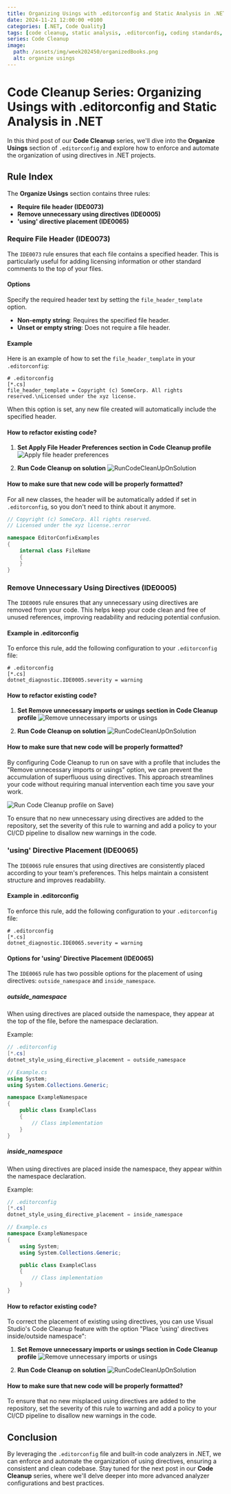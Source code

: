 ```yaml
---
title: Organizing Usings with .editorconfig and Static Analysis in .NET
date: 2024-11-21 12:00:00 +0100
categories: [.NET, Code Quality]
tags: [code cleanup, static analysis, .editorconfig, coding standards, .NET]
series: Code Cleanup
image:
  path: /assets/img/week202450/organizedBooks.png
  alt: organize usings
---
```


# Code Cleanup Series: Organizing Usings with .editorconfig and Static Analysis in .NET

In this third post of our **Code Cleanup** series, we'll dive into the **Organize Usings** section of `.editorconfig` and explore how to enforce and automate the organization of using directives in .NET projects.

## Rule Index

The **Organize Usings** section contains three rules:
- **Require file header (IDE0073)**
- **Remove unnecessary using directives (IDE0005)**
- **'using' directive placement (IDE0065)**

### Require File Header (IDE0073)

The `IDE0073` rule ensures that each file contains a specified header. This is particularly useful for adding licensing information or other standard comments to the top of your files.

#### Options

Specify the required header text by setting the `file_header_template` option.

- **Non-empty string**: Requires the specified file header.
- **Unset or empty string**: Does not require a file header.

#### Example

Here is an example of how to set the `file_header_template` in your `.editorconfig`:

```properties
# .editorconfig
[*.cs]
file_header_template = Copyright (c) SomeCorp. All rights reserved.\nLicensed under the xyz license.
```

When this option is set, any new file created will automatically include the specified header.

#### How to refactor existing code?

1. **Set Apply File Header Preferences section in Code Cleanup profile**
![Apply file header preferences](/assets/img/week202450/ApplyFileHeaderPreferences.png)

2. **Run Code Cleanup on solution**
![RunCodeCleanUpOnSolution](/assets/img/week202448/runCodeCleanUpOnSolution.png)

#### How to make sure that new code will be properly formatted?

For all new classes, the header will be automatically added if set in `.editorconfig`, so you don't need to think about it anymore.

```cs
// Copyright (c) SomeCorp. All rights reserved.
// Licensed under the xyz license.:error

namespace EditorConfixExamples
{
    internal class FileName
    {
    }
}
```

### Remove Unnecessary Using Directives (IDE0005)

The `IDE0005` rule ensures that any unnecessary using directives are removed from your code. This helps keep your code clean and free of unused references, improving readability and reducing potential confusion.

#### Example in .editorconfig

To enforce this rule, add the following configuration to your `.editorconfig` file:

```properties
# .editorconfig
[*.cs]
dotnet_diagnostic.IDE0005.severity = warning
```

#### How to refactor existing code?

1. **Set Remove unnecessary imports or usings section in Code Cleanup profile**
![Remove unnecessary imports or usings](/assets/img/week202450/RemoveUnecessaryUsings.png)

2. **Run Code Cleanup on solution**
![RunCodeCleanUpOnSolution](/assets/img/week202448/runCodeCleanUpOnSolution.png)

#### How to make sure that new code will be properly formatted?

By configuring Code Cleanup to run on save with a profile that includes the "Remove unnecessary imports or usings" option, we can prevent the accumulation of superfluous using directives. This approach streamlines your code without requiring manual intervention each time you save your work.

![Run Code Cleanup profile on Save](/assets/img/cleanupOnSave.jpeg))

To ensure that no new unnecessary using directives are added to the repository, set the severity of this rule to warning and add a policy to your CI/CD pipeline to disallow new warnings in the code.

### 'using' Directive Placement (IDE0065)

The `IDE0065` rule ensures that using directives are consistently placed according to your team's preferences. This helps maintain a consistent structure and improves readability.

#### Example in .editorconfig

To enforce this rule, add the following configuration to your `.editorconfig` file:

```properties
# .editorconfig
[*.cs]
dotnet_diagnostic.IDE0065.severity = warning
```

#### Options for 'using' Directive Placement (IDE0065)

The `IDE0065` rule has two possible options for the placement of using directives: `outside_namespace` and `inside_namespace`.

##### outside_namespace

When using directives are placed outside the namespace, they appear at the top of the file, before the namespace declaration.

Example:

```csharp
// .editorconfig
[*.cs]
dotnet_style_using_directive_placement = outside_namespace

// Example.cs
using System;
using System.Collections.Generic;

namespace ExampleNamespace
{
    public class ExampleClass
    {
        // Class implementation
    }
}
```

##### inside_namespace

When using directives are placed inside the namespace, they appear within the namespace declaration.

Example:

```csharp
// .editorconfig
[*.cs]
dotnet_style_using_directive_placement = inside_namespace

// Example.cs
namespace ExampleNamespace
{
    using System;
    using System.Collections.Generic;

    public class ExampleClass
    {
        // Class implementation
    }
}
```

#### How to refactor existing code?

To correct the placement of existing using directives, you can use Visual Studio's Code Cleanup feature with the option "Place 'using' directives inside/outside namespace":

1. **Set Remove unnecessary imports or usings section in Code Cleanup profile**
![Remove unnecessary imports or usings](/assets/img/week202450/ApplyUsingDirectivePlacementPreferences.png)

2. **Run Code Cleanup on solution**
![RunCodeCleanUpOnSolution](/assets/img/week202448/runCodeCleanUpOnSolution.png)

#### How to make sure that new code will be properly formatted?

To ensure that no new misplaced using directives are added to the repository, set the severity of this rule to warning and add a policy to your CI/CD pipeline to disallow new warnings in the code.

## Conclusion

By leveraging the `.editorconfig` file and built-in code analyzers in .NET, we can enforce and automate the organization of using directives, ensuring a consistent and clean codebase. Stay tuned for the next post in our **Code Cleanup** series, where we'll delve deeper into more advanced analyzer configurations and best practices.


